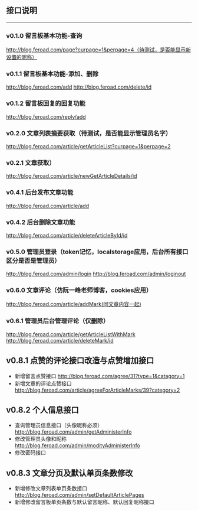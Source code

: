 ## 接口说明
-------
### v0.1.0 留言板基本功能-查询
http://blog.feroad.com/page?curpage=1&perpage=4（待测试，是否能显示新设置的昵称）
### v0.1.1 留言板基本功能-添加、删除
http://blog.feroad.com/add
http://blog.feroad.com/delete/id
### v0.1.2 留言板回复的回复功能
http://blog.feroad.com/reply/add
### v0.2.0 文章列表摘要获取（待测试，是否能显示管理员名字）
http://blog.feroad.com/article/getArticleList?curpage=1&perpage=2
### v0.2.1 文章获取）
http://blog.feroad.com/article/newGetArticleDetails/id
### v0.4.1 后台发布文章功能
http://blog.feroad.com/article/add
### v0.4.2 后台删除文章功能
http://blog.feroad.com/article/deleteArticleById/id
### v0.5.0 管理员登录（token记忆，localstorage应用，后台所有接口区分是否是管理员）
http://blog.feroad.com/admin/login
http://blog.feroad.com/admin/loginout
### v0.6.0 文章评论（仿阮一峰老师博客，cookies应用）
http://blog.feroad.com/article/addMark(同文章内容一起)
### v0.6.1 管理员后台管理评论（仅删除）
http://blog.feroad.com/article/getArticleListWithMark
http://blog.feroad.com/article/deleteMark/id
## v0.8.1 点赞的评论接口改造与点赞增加接口
- 新增留言点赞接口
http://blog.feroad.com/agree/31?type=1&catagory=1
- 新增文章的评论点赞接口
http://blog.feroad.com/article/agreeForArticleMarks/39?category=2
## v0.8.2 个人信息接口
- 查询管理员信息接口（头像昵称必须）
http://blog.feroad.com/admin/getAdministerInfo
- 修改管理员头像和昵称
http://blog.feroad.com/admin/modityAdministerInfo
- 修改密码接口
## v0.8.3 文章分页及默认单页条数修改
- 新增修改文章列表单页条数接口
http://blog.feroad.com/admin/setDefaultArticlePages
- 新增修改留言板单页条数与默认留言昵称、默认回复昵称接口
